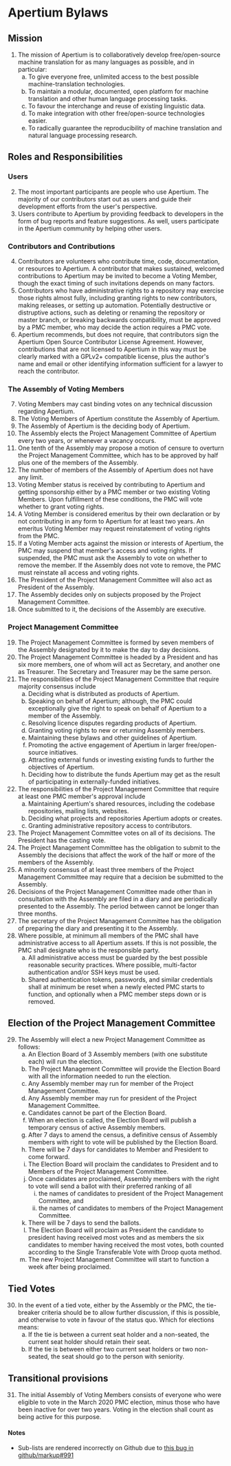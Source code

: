 # Apertium Bylaws

## Mission

<ol start="1">
	<li>The mission of Apertium is to collaboratively develop free/open-source machine translation for as many languages as possible, and in particular:
		<ol style="list-style-type:lower-alpha">
			<li>To give everyone free, unlimited access to the best possible machine-translation technologies.</li>
			<li>To maintain a modular, documented, open platform for machine translation and other human language processing tasks.</li>
			<li>To favour the interchange and reuse of existing linguistic data.</li>
			<li>To make integration with other free/open-source technologies easier.</li>
			<li>To radically guarantee the reproducibility of machine translation and natural language processing research.</li>
		</ol>
	</li>
</ol>

## Roles and Responsibilities

### Users

<ol start="2">
	<li>The most important participants are people who use Apertium. The majority of our contributors start out as users and guide their development efforts from the user's perspective.</li>
	<li>Users contribute to Apertium by providing feedback to developers in the form of bug reports and feature suggestions. As well, users participate in the Apertium community by helping other users.</li>
</ol>

### Contributors and Contributions

<ol start="4">
	<li>Contributors are volunteers who contribute time, code, documentation, or resources to Apertium. A contributor that makes sustained, welcomed contributions to Apertium may be invited to become a Voting Member, though the exact timing of such invitations depends on many factors.</li>
	<li>Contributors who have administrative rights to a repository may exercise those rights almost fully, including granting rights to new contributors, making releases, or setting up automation. Potentially destructive or distruptive actions, such as deleting or renaming the repository or master branch, or breaking backwards compatibility, must be approved by a PMC member, who may decide the action requires a PMC vote.</li>
	<li>Apertium recommends, but does not require, that contributors sign the Apertium Open Source Contributor License Agreement. However, contributions that are not licensed to Apertium in this way must be clearly marked with a GPLv2+ compatible license, plus the author's name and email or other identifying information sufficient for a lawyer to reach the contributor.</li>
</ol>

### The Assembly of Voting Members

<ol start="7">
	<li>Voting Members may cast binding votes on any technical discussion regarding Apertium.</li>
	<li>The Voting Members of Apertium constitute the Assembly of Apertium.</li>
	<li>The Assembly of Apertium is the deciding body of Apertium.</li>
	<li>The Assembly elects the Project Management Committee of Apertium every two years, or whenever a vacancy occurs.</li>
	<li>One tenth of the Assembly may propose a motion of censure to overturn the Project Management Committee, which has to be approved by half plus one of the members of the Assembly.</li>
	<li>The number of members of the Assembly of Apertium does not have any limit.</li>
	<li>Voting Member status is received by contributing to Apertium and getting sponsorship either by a PMC member or two existing Voting Members. Upon fulfillment of these conditions, the PMC will vote whether to grant voting rights.</li>
	<li>A Voting Member is considered emeritus by their own declaration or by not contributing in any form to Apertium for at least two years. An emeritus Voting Member may request reinstatement of voting rights from the PMC.</li>
	<li>If a Voting Member acts against the mission or interests of Apertium, the PMC may suspend that member's access and voting rights. If suspended, the PMC must ask the Assembly to vote on whether to remove the member. If the Assembly does not vote to remove, the PMC must reinstate all access and voting rights.</li>
	<li>The President of the Project Management Committee will also act as President of the Assembly.</li>
	<li>The Assembly decides only on subjects proposed by the Project Management Committee.</li>
	<li>Once submitted to it, the decisions of the Assembly are executive.</li>
</ol>

### Project Management Committee

<ol start="19">
	<li>The Project Management Committee is formed by seven members of the Assembly designated by it to make the day to day decisions.</li>
	<li>The Project Management Committee is headed by a President and has six more members, one of whom will act as Secretary, and another one as Treasurer. The Secretary and Treasurer may be the same person.</li>
	<li>The responsibilities of the Project Management Committee that require majority consensus include
		<ol style="list-style-type:lower-alpha">
			<li>Deciding what is distributed as products of Apertium.</li>
			<li>Speaking on behalf of Apertium; although, the PMC could exceptionally give the right to speak on behalf of Apertium to a member of the Assembly.</li>
			<li>Resolving licence disputes regarding products of Apertium.</li>
			<li>Granting voting rights to new or returning Assembly members.</li>
			<li>Maintaining these bylaws and other guidelines of Apertium.</li>
			<li>Promoting the active engagement of Apertium in larger free/open-source initiatives.</li>
			<li>Attracting external funds or investing existing funds to further the objectives of Apertium.</li>
			<li>Deciding how to distribute the funds Apertium may get as the result of participating in externally-funded initiatives.</li>
		</ol>
	</li>
	<li>The responsibilities of the Project Management Committee that require at least one PMC member's approval include
		<ol style="list-style-type:lower-alpha">
			<li>Maintaining Apertium's shared resources, including the codebase repositories, mailing lists, websites.</li>
			<li>Deciding what projects and repositories Apertium adopts or creates.</li>
			<li>Granting administrative repository access to contributors.</li>
		</ol>
	</li>
	<li>The Project Management Committee votes on all of its decisions. The President has the casting vote.</li>
	<li>The Project Management Committee has the obligation to submit to the Assembly the decisions that affect the work of the half or more of the members of the Assembly.</li>
	<li>A minority consensus of at least three members of the Project Management Committee may require that a decision be submitted to the Assembly.</li>
	<li>Decisions of the Project Management Committee made other than in consultation with the Assembly are filed in a diary and are periodically presented to the Assembly. The period between cannot be longer than three months.</li>
	<li>The secretary of the Project Management Committee has the obligation of preparing the diary and presenting it to the Assembly.</li>
	<li>Where possible, at minimum all members of the PMC shall have administrative access to all Apertium assets. If this is not possible, the PMC shall designate who is the responsible party.
	<ol style="list-style-type:lower-alpha">
		<li>All administrative access must be guarded by the best possible reasonable security practices. Where possible, multi-factor authentication and/or SSH keys must be used.</li>
		<li>Shared authentication tokens, passwords, and similar credentials shall at minimum be reset when a newly elected PMC starts to function, and optionally when a PMC member steps down or is removed.</li>
	</li>
	</ol>
</ol>

## Election of the Project Management Committee

<ol start="29">
	<li>The Assembly will elect a new Project Management Committee as follows:
		<ol style="list-style-type:lower-alpha">
		<li>An Election Board of 3 Assembly members (with one substitute each) will run the election.</li>
		<li>The Project Management Committee will provide the Election Board with all the information needed to run the election.</li>
		<li>Any Assembly member may run for member of the Project Management Committee.</li>
		<li>Any Assembly member may run for president of the Project Management Committee.</li>
		<li>Candidates cannot be part of the Election Board.</li>
		<li>When an election is called, the Election Board will publish a temporary census of active Assembly members.</li>
		<li>After 7 days to amend the census, a definitive census of Assembly members with right to vote will be published by the Election Board.</li>
		<li>There will be 7 days for candidates to Member and President to come forward.</li>
		<li>The Election Board will proclaim the candidates to President and to Members of the Project Management Committee.</li>
		<li>Once candidates are proclaimed, Assembly members with the right to vote will send a ballot with their preferred ranking of all
			<ol style="list-style-type:lower-roman">
				<li>the names of candidates to president of the Project Management Committee, and</li>
				<li>the names of candidates to members of the Project Management Committee.</li>
			</ol>
		</li>
		<li>There will be 7 days to send the ballots.</li>
		<li>The Election Board will proclaim as President the candidate to president having received most votes and as members the six candidates to member having received the most votes, both counted according to the Single Transferable Vote with Droop quota method.</li>
		<li>The new Project Management Committee will start to function a week after being proclaimed.</li>
		</li>
		</ol>
	</li>
</ol>

## Tied Votes

<ol start="30">
	<li>In the event of a tied vote, either by the Assembly or the PMC, the tie-breaker criteria should be to allow further discussion, if this is possible, and otherwise to vote in favour of the status quo. Which for elections means:
		<ol style="list-style-type:lower-alpha">
		<li>If the tie is between a current seat holder and a non-seated, the current seat holder should retain their seat.</li>
		<li>If the tie is between either two current seat holders or two non-seated, the seat should go to the person with seniority.</li>
		</ol>
	</li>
</ol>

## Transitional provisions

<ol start="31">
	<li>The initial Assembly of Voting Members consists of everyone who were eligible to vote in the March 2020 PMC election, minus those who have been inactive for over two years. Voting in the election shall count as being active for this purpose.</li>
</ol>

#### Notes

* Sub-lists are rendered incorrectly on Github due to [this bug in github/markup#991](https://github.com/github/markup/issues/991)
